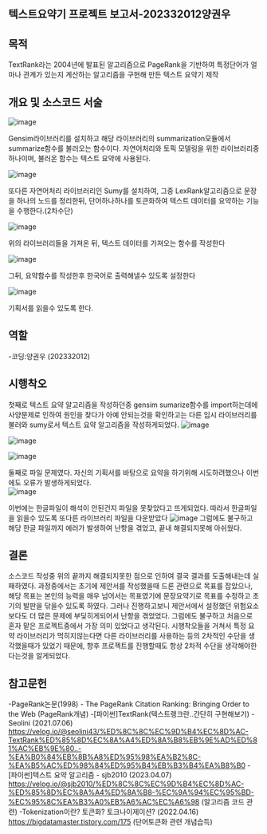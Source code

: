 ## 텍스트요약기 프로젝트 보고서-202332012양권우

## 목적
 TextRank라는 2004년에 발표된 알고리즘으로 PageRank을 기반하여 특정단어가 얼마나 관계가 있는지 계산하는 알고리즘을 구현해 만든 텍스트 요약기 제작

## 개요 및 소스코드 서술

![image](https://github.com/GreatBritanBias/deepnlp-2023/assets/88702293/66134289-4850-4d91-9485-b9028c1508db)

Gensim라이브러리를 설치하고 해당 라이브러리의 summarization모듈에서 summarize함수를 불러오는 함수이다. 
자연어처리와 토픽 모델링을 위한 라이브러리중 하나이며,  불러온 함수는 텍스트 요약에 사용된다.  

![image](https://github.com/GreatBritanBias/deepnlp-2023/assets/88702293/f76c000f-9d72-4692-9701-7e79f515b339)

또다른 자연어처리 라이브러리인 Sumy를 설치하여, 그중 LexRank알고리즘으로 문장을 하나의 노드를 정리한뒤, 단어하나하나를 토큰화하여 텍스트 데이터를 요약하는 기능을 수행한다.(2차수단)

![image](https://github.com/GreatBritanBias/deepnlp-2023/assets/88702293/eed92349-efc7-419b-995a-a8c7713b319f)

위의 라이브러리들을 가져온 뒤,  텍스트 데이터를 가져오는 함수를 작성한다

![image](https://github.com/GreatBritanBias/deepnlp-2023/assets/88702293/d18e351b-91cf-40b3-b9ec-00c752b1472c)

그뒤, 요약함수를 작성한후 한국어로 출력해낼수 있도록 설정한다

![image](https://github.com/GreatBritanBias/deepnlp-2023/assets/88702293/af90da4f-4c43-4fcf-813f-56f44de4b3fd)

기획서를 읽을수 있도록 한다.


## 역할
-코딩:양권우 (202332012)

## 시행착오
첫째로 텍스트 요약 알고리즘을 작성하던중 gensim sumarize함수를 import하는데에 사양문제로 인하여  원인을 찾다가 아예 안되는것을 확인하고는 다른 임시 라이브러리를 불러와 sumy로서 텍스트 요약 알고리즘을 작성하게되었다.
![image](https://github.com/GreatBritanBias/deepnlp-2023/assets/88702293/e9b8c821-2261-4c18-b538-fd8673e75486) 
>
![image](https://github.com/GreatBritanBias/deepnlp-2023/assets/88702293/a2c3121b-679d-4f15-85bd-96758e8f94ed)
>
![image](https://github.com/GreatBritanBias/deepnlp-2023/assets/88702293/e06ba03f-7ae0-4c3a-8f99-b60a711f9f25)


둘째로 파일 문제였다. 
자신의 기획서를 바탕으로 요약을 하기위해 시도하려했으나  이번에도 오류가 발생하게되었다.  
![image](https://github.com/GreatBritanBias/deepnlp-2023/assets/88702293/ef21eeb5-11d3-4914-b63c-31d2c4495cad)

이번에는 한글파일이 해석이 안된건지 파일을 못찾았다고 뜨게되었다.   따라서 한글파일을 읽을수 있도록 또다른 라이브러리 파일을 다운받았다
![image](https://github.com/GreatBritanBias/deepnlp-2023/assets/88702293/0a5ba494-6b51-46a2-b6c0-fd2dbaea4e4e)
그럼에도 불구하고 해당 한글 파일까지 에러가 발생하여 난항을 겪었고, 끝내 해결되지못해 아쉬웠다.

## 결론
소스코드 작성중 위의 끝까지 해결되지못한 점으로 인하여 결국 결과를 도출해내는데 실패하였다.  과정중에서는 초기에 제안서를 작성했을때 드론 관련으로 목표를 잡았으나, 해당 목표는 본인의 능력을 매우 넘어서는 목표였기에 문장요약기로 목표를 수정하고 초기의 발판을 닦을수 있도록 하였다. 그러나 진행하고보니 제안서에서 설정했던 위험요소보다도 더 많은 문제에 부딫히게되어서 난항을 겪었었다.  그럼에도 불구하고 처음으로 혼자 맡은 프로젝트중에서 가장 의미 있었다고 생각된다.  시행착오들을 거쳐서  특정 요약 라이브러리가 먹히지않는다면 다른 라이브러리를 사용하는 등의 2차적인 수단을 생각했을때가 있었기 때문에,  향후 프로젝트를 진행할때도 항상 2차적 수단을 생각해야한다는것을 알게되었다. 

## 참고문헌
-PageRank논문(1998) - The PageRank Citation Ranking: Bringing Order to the Web   (PageRank개념)
-[파이썬]TextRank(텍스트랭크란..간단히 구현해보기) - Seolini (2021.07.06) https://velog.io/@seolini43/%ED%8C%8C%EC%9D%B4%EC%8D%AC-TextRank%ED%85%8D%EC%8A%A4%ED%8A%B8%EB%9E%AD%ED%81%AC%EB%9E%80..-%EA%B0%84%EB%8B%A8%ED%95%98%EA%B2%8C-%EA%B5%AC%ED%98%84%ED%95%B4%EB%B3%B4%EA%B8%B0
-[파이썬]텍스트 요약 알고리즘 - sjb2010 (2023.04.07) https://velog.io/@sjb2010/%ED%8C%8C%EC%9D%B4%EC%8D%AC-%ED%85%8D%EC%8A%A4%ED%8A%B8-%EC%9A%94%EC%95%BD-%EC%95%8C%EA%B3%A0%EB%A6%AC%EC%A6%98   (알고리즘 코드 관련)
-Tokenization이란? 토큰화? 토크나이제이션? (2022.04.16) https://bigdatamaster.tistory.com/175 (단어토큰화 관련 개념습득)

